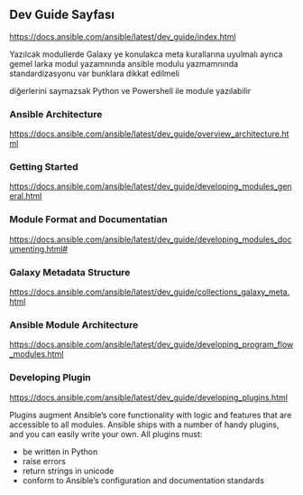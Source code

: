 ## Dev Guide Sayfası


https://docs.ansible.com/ansible/latest/dev_guide/index.html

Yazılcak modullerde Galaxy ye konulakca meta kurallarına uyulmalı ayrıca gemel larka modul yazamnında ansible modulu yazmamnında standardizasyonu var bunklara dikkat edilmeli

diğerlerini saymazsak Python ve Powershell ile module yazılabilir

### Ansible Architecture

https://docs.ansible.com/ansible/latest/dev_guide/overview_architecture.html


### Getting Started

https://docs.ansible.com/ansible/latest/dev_guide/developing_modules_general.html

### Module Format and Documentatian

https://docs.ansible.com/ansible/latest/dev_guide/developing_modules_documenting.html#

### Galaxy Metadata Structure

https://docs.ansible.com/ansible/latest/dev_guide/collections_galaxy_meta.html

### Ansible Module Architecture

https://docs.ansible.com/ansible/latest/dev_guide/developing_program_flow_modules.html

### Developing Plugin

https://docs.ansible.com/ansible/latest/dev_guide/developing_plugins.html

Plugins augment Ansible’s core functionality with logic and features that are accessible to all modules. Ansible ships with a number of handy plugins, and you can easily write your own. All plugins must:

- be written in Python
- raise errors
- return strings in unicode
- conform to Ansible’s configuration and documentation standards
